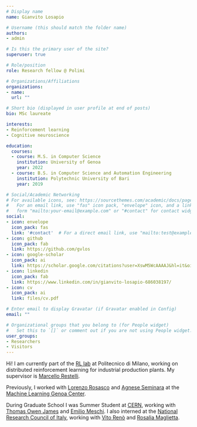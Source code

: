 ```yaml
---
# Display name
name: Gianvito Losapio

# Username (this should match the folder name)
authors:
- admin

# Is this the primary user of the site?
superuser: true

# Role/position
role: Research fellow @ Polimi

# Organizations/Affiliations
organizations:
- name: 
  url: ""

# Short bio (displayed in user profile at end of posts)
bio: MSc laureate

interests:
- Reinforcement learning
- Cognitive neuroscience

education:
  courses:
  - course: M.S. in Computer Science
    institution: University of Genoa
    year: 2022
  - course: B.S. in Computer Science and Automation Engineering
    institution: Polytechnic University of Bari
    year: 2019

# Social/Academic Networking
# For available icons, see: https://sourcethemes.com/academic/docs/page-builder/#icons
#   For an email link, use "fas" icon pack, "envelope" icon, and a link in the
#   form "mailto:your-email@example.com" or "#contact" for contact widget.
social:
- icon: envelope
  icon_pack: fas
  link: '#contact'  # For a direct email link, use "mailto:test@example.org".
- icon: github
  icon_pack: fab
  link: https://github.com/gvlos
- icon: google-scholar
  icon_pack: ai
  link: https://scholar.google.com/citations?user=XswM5WcAAAAJ&hl=it&oi=ao
- icon: linkedin
  icon_pack: fab
  link: https://www.linkedin.com/in/gianvito-losapio-686038197/
- icon: cv
  icon_pack: ai
  link: files/cv.pdf

# Enter email to display Gravatar (if Gravatar enabled in Config)
email: ""

# Organizational groups that you belong to (for People widget)
#   Set this to `[]` or comment out if you are not using People widget.
user_groups:
- Researchers
- Visitors
---
```


Hi! I am currently part of the [RL lab](https://rl.airlab.deib.polimi.it/) at Politecnico di Milano, working on distributed reinforcement learning for industrial production plants. My supervisor is [Marcello Restelli](https://restelli.faculty.polimi.it/MyWebSite/index.shtml).

<!-- My research ambition is to use deep reinforcement learning to address fundamental questions in cognitive neuroscience and develop smarter artificial intelligence algorithms. -->

Previously, I worked with [Lorenzo Rosasco](http://web.mit.edu/lrosasco/www/) and [Agnese Seminara](http://www3.dicca.unige.it/aseminara/) at the [Machine Learning Genoa Center](https://malga.unige.it/).

During Graduate School I was Summer Student at [CERN](https://home.cern/), working with [Thomas Owen James](https://gitlab.cern.ch/tjames) and [Emilio Meschi](http://meschi.web.cern.ch/meschi/). I also interned at the [National Research Council of Italy](https://www.stiima.cnr.it/en/index.php?sez=9), working with [Vito Renò](https://scholar.google.it/citations?user=K4zb2Q4AAAAJ&hl=it) and [Rosalia Maglietta](https://publications.cnr.it/authors/rosalia.maglietta).
